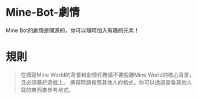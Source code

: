# Mine-Bot-劇情

Mine Bot的劇情是開源的，你可以隨時加入有趣的元素！

# 規則

> 在撰寫Mine World的背景和劇情任務請不要脫離Mine World的核心背景，且必須基於遊戲上。
> 撰寫時請按照其他人的格式，你可以透過查看其他人寫的東西來參考格式。
